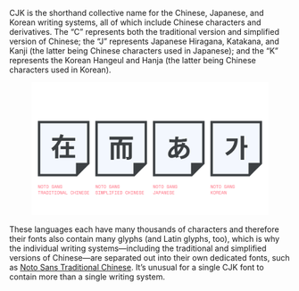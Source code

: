 CJK is the shorthand collective name for the Chinese, Japanese, and Korean writing systems, all of which include Chinese characters and derivatives. The “C” represents both the traditional version and simplified version of Chinese; the “J” represents Japanese Hiragana, Katakana, and Kanji (the latter being Chinese characters used in Japanese); and the “K” represents the Korean Hangeul and Hanja (the latter being Chinese characters used in Korean).

<figure>

![ALT](images/thumbnail.svg)

</figure>

These languages each have many thousands of characters and therefore their fonts also contain many glyphs (and Latin glyphs, too), which is why the individual writing systems—including the traditional and simplified versions of Chinese—are separated out into their own dedicated fonts, such as [Noto Sans Traditional Chinese](https://fonts.google.com/noto/specimen/Noto+Sans+TC). It’s unusual for a single CJK font to contain more than a single writing system.